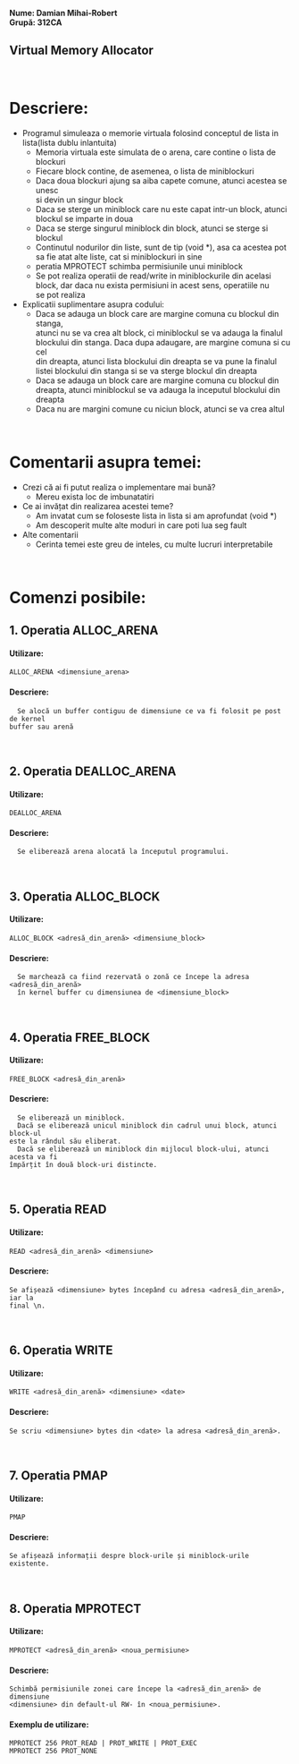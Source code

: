 **Nume: Damian Mihai-Robert**<br>
**Grupă: 312CA**

## Virtual Memory Allocator
<br>

# Descriere:

* Programul simuleaza o memorie virtuala folosind conceptul de lista in<br>
  lista(lista dublu inlantuita)
  * Memoria virtuala este simulata de o arena, care contine o lista de blockuri
  * Fiecare block contine, de asemenea, o lista de miniblockuri
  * Daca doua blockuri ajung sa aiba capete comune, atunci acestea se unesc<br>
    si devin un singur block
  * Daca se sterge un miniblock care nu este capat intr-un block, atunci<br>
    blockul se imparte in doua
  * Daca se sterge singurul miniblock din block, atunci se sterge si blockul
  * Continutul nodurilor din liste, sunt de tip (void *), asa ca acestea pot<br>
    sa fie atat alte liste, cat si miniblockuri in sine
  * peratia MPROTECT schimba permisiunile unui miniblock
  * Se pot realiza operatii de read/write in miniblockurile din acelasi<br>
    block, dar daca nu exista permisiuni in acest sens, operatiile nu<br>
    se pot realiza
* Explicatii suplimentare asupra codului:
  * Daca se adauga un block care are margine comuna cu blockul din stanga,<br>
    atunci nu se va crea alt block, ci miniblockul se va adauga la finalul<br>
    blockului din stanga. Daca dupa adaugare, are margine comuna si cu cel<br>
    din dreapta, atunci lista blockului din dreapta se va pune la finalul<br>
    listei blockului din stanga si se va sterge blockul din dreapta
  * Daca se adauga un block care are margine comuna cu blockul din<br>
    dreapta, atunci miniblockul se va adauga la inceputul blockului din dreapta
   * Daca nu are margini comune cu niciun block, atunci se va crea altul

<br>

# Comentarii asupra temei:

* Crezi că ai fi putut realiza o implementare mai bună?
  * Mereu exista loc de imbunatatiri
* Ce ai invățat din realizarea acestei teme?
  * Am invatat cum se foloseste lista in lista si am aprofundat (void *)
  * Am descoperit multe alte moduri in care poti lua seg fault
* Alte comentarii
  * Cerinta temei este greu de inteles, cu multe lucruri interpretabile

<br>

# Comenzi posibile:

## 1. Operatia ALLOC_ARENA
#### Utilizare:
```
ALLOC_ARENA <dimensiune_arena>
```
#### Descriere:
```
  Se alocă un buffer contiguu de dimensiune ce va fi folosit pe post de kernel
buffer sau arenă
```
<br>

## 2. Operatia DEALLOC_ARENA
#### Utilizare:
```
DEALLOC_ARENA
```
#### Descriere:
```
  Se eliberează arena alocată la începutul programului.
```
<br>

## 3. Operatia ALLOC_BLOCK
#### Utilizare:
```
ALLOC_BLOCK <adresă_din_arenă> <dimensiune_block>
```
#### Descriere:
```
  Se marchează ca fiind rezervată o zonă ce începe la adresa <adresă_din_arenă>
  în kernel buffer cu dimensiunea de <dimensiune_block>
```
<br>

## 4. Operatia FREE_BLOCK
#### Utilizare:
```
FREE_BLOCK <adresă_din_arenă>
```
#### Descriere:
```
  Se eliberează un miniblock.
  Dacă se eliberează unicul miniblock din cadrul unui block, atunci block-ul
este la rândul său eliberat.
  Dacă se eliberează un miniblock din mijlocul block-ului, atunci acesta va fi
împărțit în două block-uri distincte.
```
<br>

## 5. Operatia READ
#### Utilizare:
```
READ <adresă_din_arenă> <dimensiune>
```
#### Descriere:
```
Se afișează <dimensiune> bytes începând cu adresa <adresă_din_arenă>, iar la
final \n.
```
<br>

## 6. Operatia WRITE
#### Utilizare:
```
WRITE <adresă_din_arenă> <dimensiune> <date>
```
#### Descriere:
```
Se scriu <dimensiune> bytes din <date> la adresa <adresă_din_arenă>.
```
<br>

## 7. Operatia PMAP
#### Utilizare:
```
PMAP
```
#### Descriere:
```
Se afișează informații despre block-urile și miniblock-urile existente.
```
<br>

## 8. Operatia MPROTECT
#### Utilizare:
```
MPROTECT <adresă_din_arenă> <noua_permisiune>
```
#### Descriere:
```
Schimbă permisiunile zonei care începe la <adresă_din_arenă> de dimensiune
<dimensiune> din default-ul RW- în <noua_permisiune>.
```

#### Exemplu de utilizare:
```
MPROTECT 256 PROT_READ | PROT_WRITE | PROT_EXEC
MPROTECT 256 PROT_NONE
```

<br>
